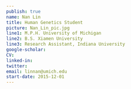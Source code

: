```yaml
---
publish: true
name: Nan Lin
title: Human Genetics Student
picture: Nan_Lin_pic.jpg
line1: M.P.H. University of Michigan 
line2: B.S. Xiamen University
line3: Research Assistant, Indiana University 
google-scholar: 
CV:
linked-in: 
twitter: 
email: linnan@umich.edu
start-date: 2015-12-01
---
```

